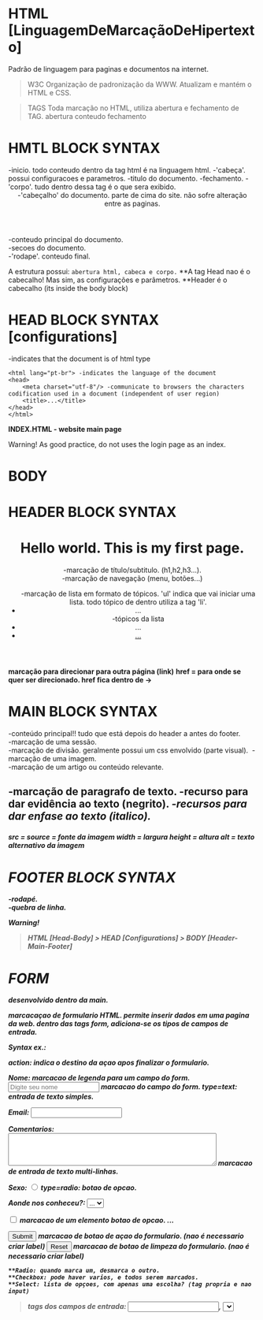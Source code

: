 # HTML [LinguagemDeMarcaçãoDeHipertexto]
Padrão de linguagem para paginas e documentos na internet.

> W3C
Organização de padronização da WWW.
Atualizam e mantém o HTML e CSS.

> TAGS
Toda marcação no HTML, utiliza abertura e fechamento de TAG.
<tag> abertura
    conteudo
</tag> fechamento


# HMTL BLOCK SYNTAX
<!DOCTYPE html>
<html> -inicio. todo conteudo dentro da tag html é na linguagem html.
    <head> -'cabeça'. possui configuracoes e parametros.
        <title></title> -titulo do documento.
    </head> -fechamento.
    <body> -'corpo'. tudo dentro dessa tag é o que sera exibido.
        <header> -'cabeçalho' do documento. parte de cima do site. não sofre alteração entre as paginas.
        </header>
        <main> -conteudo principal do documento.
            <section> -secoes do documento.
            </section>
        </main>
        <footer> -'rodape'. conteudo final.
        </footer>
    </body>
<html>

A estrutura possui: ``abertura html, cabeca e corpo.``
**A tag Head nao é o cabecalho! Mas sim, as configurações e parâmetros.
**Header é o cabecalho (its inside the body block)


# HEAD BLOCK SYNTAX [configurations]
<!DOCTYPE html> -indicates that the document is of html type
    <html lang="pt-br"> -indicates the language of the document
    <head>
        <meta charset="utf-8"/> -communicate to browsers the characters codification used in a document (independent of user region)
        <title>...</title>
    </head>
    </html>

__INDEX.HTML - website main page__

Warning!
As good practice, do not uses the login page as an index.


# BODY
# HEADER BLOCK SYNTAX
<header>
    <h1>Hello world. This is my first page.</h1> -marcação de título/subtitulo. (h1,h2,h3...).
    <nav> -marcação de navegação (menu, botões...)
        <ul> -marcação de lista em formato de tópicos. 'ul' indica que vai iniciar uma lista. todo tópico de 
                                                                                    dentro utiliza a tag 'li'.
            <li>...</li> -tópicos da lista
            <li>...</li>
            <li><a href="xxx.html">...</a></li>
        </ul>
    </nav>
</header>

__<a></a> marcação para direcionar para outra página (link)__
__href = para onde se quer ser direcionado. href fica dentro de <a> -> <a herf="...">__


# MAIN BLOCK SYNTAX
<main> -conteúdo principal!! tudo que está depois do header a antes do footer.
    <section> -marcação de uma sessão.
        <div> -marcação de divisão. geralmente possui um css envolvido (parte visual).
            <img src="" width="" height="" alt=""/> -marcação de uma imagem.
        </div>
        <article> -marcação de um artigo ou conteúdo relevante.
            <h2>
            <p> -marcação de paragrafo de texto.
            <strong> -recurso para dar evidência ao texto (negrito).
            <em> -recursos para dar enfase ao texto (italico).
            </p>
        </article>
    <section>
</main>

__src = source = fonte da imagem__
__width = largura__
__height = altura__
__alt = texto alternativo da imagem__


# FOOTER BLOCK SYNTAX
<footer> -rodapé.
<span>
<br/> -quebra de linha.



__Warning!__
> HTML [Head-Body]
    > HEAD [Configurations]
    > BODY [Header-Main-Footer]



# FORM
desenvolvido dentro da main.

<form> marcacaçao de formulario HTML. permite inserir dados em uma pagina da web. dentro das tags form, adiciona-se os tipos de campos de entrada.

Syntax ex.: 
<form action="index.html"> action: indica o destino da açao apos finalizar o formulario.
    <p>
        <label>Nome: </label> marcacao de legenda para um campo do form.
        <input type="text" name="nome" placeholder="Digite seu nome" required/> marcacao do campo do form. type=text: entrada de texto simples.
    </p>
    <p>
        <label>Email: </label><input type="text" name="Email"/>
    </p>
    <p>
        <label>Comentarios: </label>
        <textarea name="Comentarios" rows="4" cols="50"></textarea> marcacao de entrada de texto multi-linhas.
    </p>
    <p>
        <label>Sexo: </label>
        <input type="radio" nome="sexo"> type=radio: botao de opcao.
    </p>
    <p>
        <label>Aonde nos conheceu?: </label>
        <select name="conheceu"> select: lista de opçoes.
            <option selected>...</option>
            <option>...</option>
            <option>...</option>
        </select>
    </p>
    <p>
        <input type="checkbox" name="aceito"> marcacao de um elemento botao de opcao.
        <label>...</label>
    </p>
    <p>
        <input type="submit" .../> marcacao de botao de açao do formulario. (nao é necessario criar label)
        <input type="reset" .../> marcacao de botao de limpeza do formulario. (nao é necessario criar label)
    </p>

    **Radio: quando marca um, desmarca o outro.
    **Checkbox: pode haver varios, e todos serem marcados.
    **Select: lista de opçoes, com apenas uma escolha? (tag propria e nao input)


> tags dos campos de entrada: <INPUT>, <SELECT>, <TEXTAREA> etc.

<INPUT type> diferentes valores do atibruto type. <type= text,email,password,checkbox,radio,submit...>
<INPUT name> nome do campo para identificar o valor do campo.
<INPUT placeholder> espaço reservado. texto de dica para o que inserir.
<INPUT required> torna o campo obrigatório.


# TABLE
<section>
    <h2></h2>
    <table> marcacao do elemento tabela.
        <thead> define linha/grupo de linhas que representam os cabeçalhos de uma tabela.
            <tr> marcacao das linhas. (table row)
                <th></th> marcacao das colunas / celula de cabeçalho / define o nome de uma coluna.
                <th></th> 
            </tr>
        <tbody> define o conjunto de dados de uma tabela.
            <tr>
                <td></td> marcacao das celulas (dados/valores). (table data)
                <td></td> 
            </tr>

**TR - Rows [TableRows]
**TH - Columns [TableHeader]
**TD - Cells/Values [TableData]
**Put the same quantity of TH(columns) and TD(values)


# IFRAME x VIDEO
<section>
    <div>
        <iframe src="..."></iframe> marcacao de uma pagina dentro de outra.
    </div>
</section>

<section>
    <video width="" controls="controls"> marcacao de um video em pasta local.
        <source src="path/file.extension" type="video/extension">
    </video>

**Se quiser pegar um video de uma pagina -> IFRAME.
**Se quiser pegar um video uma pasta local -> VIDEO.


# ABBR, BLOCKQUOTE [goodpractices]
<section>
    <abbr title="Word to be abbreviated">WordAbbreviated</abbr> marcaçao da explicaçao de uma abreviaçao.
    <blockquote cite="...">...</blockquote> marcaçao de uma citaçao. [Bloco de Citaçao]
</section>


# FIGURE, FIGCAPTION [goodpractices]
<section>
    <figure> marcaçao de uma imagem.
        <img src="path/file.extension" width="" alt="">
        <figcpation>...</figcaption> marcaçao da legenda de uma imagem.


# METATAGS (HEAD) [goodpractices]
<meta name="description" content="..."> marcaçao da descriçao do documento. da acesso a descriçao da pagina para os browsers e sites de busca.
<meta name="keywords" content=""> marcaçao das palavras chaves.
<meta name="author" content=""> marcaçao do autor do documento.
<meta http-equiv="refresh" content="50"> marcaçao do tempo de refresh.



__ToolsTips__
W3Schools.com
DeveloperMozilla.com
(inspecionar sites para ver os códigos; f12)